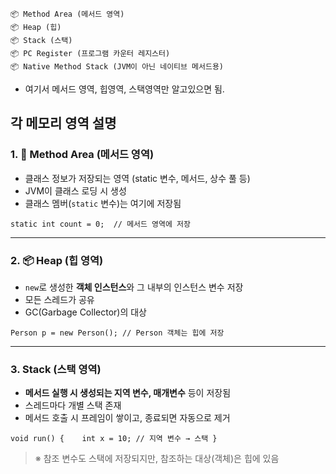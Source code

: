 
```
📦 Method Area (메서드 영역)
📦 Heap (힙)
📦 Stack (스택)
📦 PC Register (프로그램 카운터 레지스터)
📦 Native Method Stack (JVM이 아닌 네이티브 메서드용)

```

- 여기서 메서드 영역, 힙영역, 스택영역만 알고있으면 됨. 

## 각 메모리 영역 설명

### 1. 🧠 **Method Area (메서드 영역)**

- 클래스 정보가 저장되는 영역 (static 변수, 메서드, 상수 풀 등)
- JVM이 클래스 로딩 시 생성
- 클래스 멤버(`static` 변수)는 여기에 저장됨
    
`static int count = 0;  // 메서드 영역에 저장`

---

### 2. 📦 **Heap (힙 영역)**

- `new`로 생성한 **객체 인스턴스**와 그 내부의 인스턴스 변수 저장
- 모든 스레드가 공유
- GC(Garbage Collector)의 대상
    
`Person p = new Person(); // Person 객체는 힙에 저장`

---

### 3.  **Stack (스택 영역)**

- **메서드 실행 시 생성되는 지역 변수, 매개변수** 등이 저장됨
- 스레드마다 개별 스택 존재
- 메서드 호출 시 프레임이 쌓이고, 종료되면 자동으로 제거
    
`void run() {    int x = 10; // 지역 변수 → 스택 }`

> ※ 참조 변수도 스택에 저장되지만, 참조하는 대상(객체)은 힙에 있음